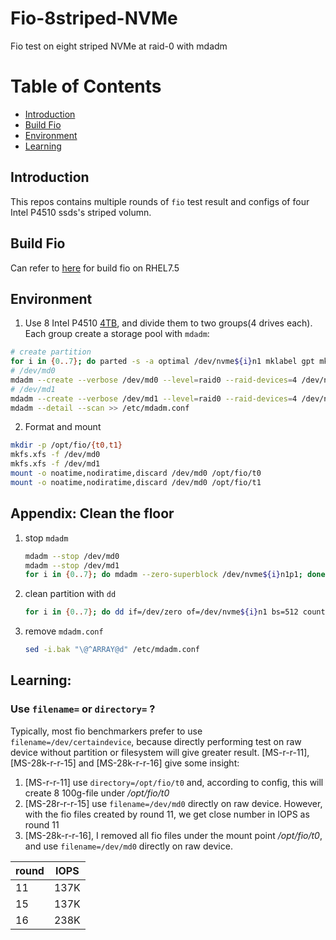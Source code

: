 Fio-8striped-NVMe
===
Fio test on eight striped NVMe at raid-0 with mdadm

Table of Contents
===
* [Introduction](#introduction)
* [Build Fio](#build-fio)  
* [Environment](#environment)
* [Learning](#learning)
## Introduction
This repos contains multiple rounds of `fio` test result and configs of four Intel P4510 ssds's striped volumn.
## Build Fio
Can refer to [here](https://hackmd.io/vYiT2eZoRDac0K8NU7SA-A#build) for build fio on RHEL7.5
## Environment
1. Use 8 Intel P4510 [4TB](https://ark.intel.com/content/www/us/en/ark/products/122579/intel-ssd-dc-p4510-series-4-0tb-2-5in-pcie-3-1-x4-3d2-tlc.html), and divide them to two groups(4 drives each). Each group create a storage pool with `mdadm`:
  ``` bash
  # create partition
  for i in {0..7}; do parted -s -a optimal /dev/nvme${i}n1 mklabel gpt mkpart primary xfs 1MiB 100%
  # /dev/md0
  mdadm --create --verbose /dev/md0 --level=raid0 --raid-devices=4 /dev/nvme0n1p1 /dev/nvme2n1p1 /dev/nvme4n1p1 /dev/nvme6n1p1
  # /dev/md1
  mdadm --create --verbose /dev/md1 --level=raid0 --raid-devices=4 /dev/nvme1n1p1 /dev/nvme3n1p1 /dev/nvme5n1p1 /dev/nvme7n1p1
  mdadm --detail --scan >> /etc/mdadm.conf
  ```
2. Format and mount
  ``` bash
  mkdir -p /opt/fio/{t0,t1}
  mkfs.xfs -f /dev/md0
  mkfs.xfs -f /dev/md1
  mount -o noatime,nodiratime,discard /dev/md0 /opt/fio/t0
  mount -o noatime,nodiratime,discard /dev/md0 /opt/fio/t1
  ```
## Appendix: Clean the floor
1. stop `mdadm`
   ``` bash
   mdadm --stop /dev/md0
   mdadm --stop /dev/md1
   for i in {0..7}; do mdadm --zero-superblock /dev/nvme${i}n1p1; done
   ```
2. clean partition with `dd`
   ``` bash
   for i in {0..7}; do dd if=/dev/zero of=/dev/nvme${i}n1 bs=512 count=10000; done
   ```
3. remove `mdadm.conf`
   ``` bash
   sed -i.bak "\@^ARRAY@d" /etc/mdadm.conf
   ```
## Learning:
### Use `filename=` or `directory=` ?
Typically, most fio benchmarkers prefer to use `filename=/dev/certaindevice`, because directly performing test on raw device without partition or filesystem will give greater result. [MS-r-r-11], [MS-28k-r-r-15] and [MS-28k-r-r-16] give some insight:
1. [MS-r-r-11] use `directory=/opt/fio/t0` and, according to config, this will create 8 100g-file under */opt/fio/t0* 
2. [MS-28r-r-r-15] use `filename=/dev/md0` directly on raw device. However, with the fio files created by round 11, we get close number in IOPS as round 11
3. [MS-28k-r-r-16], I removed all fio files under the mount point */opt/fio/t0*, and use `filename=/dev/md0` directly on raw device.

round | IOPS
---|----
11 | 137K
15 | 137K
16 | 238K

